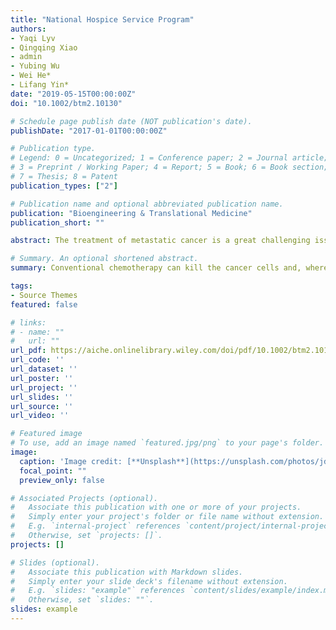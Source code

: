 ```yaml
---
title: "National Hospice Service Program"
authors:
- Yaqi Lyv
- Qingqing Xiao
- admin
- Yubing Wu
- Wei He*
- Lifang Yin*
date: "2019-05-15T00:00:00Z"
doi: "10.1002/btm2.10130"

# Schedule page publish date (NOT publication's date).
publishDate: "2017-01-01T00:00:00Z"

# Publication type.
# Legend: 0 = Uncategorized; 1 = Conference paper; 2 = Journal article;
# 3 = Preprint / Working Paper; 4 = Report; 5 = Book; 6 = Book section;
# 7 = Thesis; 8 = Patent
publication_types: ["2"]

# Publication name and optional abbreviated publication name.
publication: "Bioengineering & Translational Medicine"
publication_short: ""

abstract: The treatment of metastatic cancer is a great challenging issue throughout the world. Conventional chemotherapy can kill the cancer cells and, whereas, would exacerbate the metastasis and induce drug resistance. Here, a new combinatorial treatment strategy of metastatic cancer was probed via subsequentially dosing dual nanomedicines, marimastat‐loaded thermosensitive liposomes (MATT‐LTSLs) and paclitaxel nanocrystals (PTX‐Ns), via intravenous and intratumoral injection. First, the metastasis was blocked and cancer cells were locked in the tumor microenvironment (TME) by delivering the matrix metalloproteinase (MMP) inhibitor, MATT, to the tumor with LTSLs, downregulating the MMPs by threefold and reducing the degradation of the extracellular matrix. And then, the “locked” cancer cells were efficiently killed via intratumoral injection of the other cytotoxic nanomedicine, PTX‐Ns, along with no metastasis and 100% inhibition of tumor growth. This work highlights the importance of the TME's integrity in the chemotherapy duration. We believe this is a generalized strategy for cancer treatment and has potential guidance for the clinical administration.

# Summary. An optional shortened abstract.
summary: Conventional chemotherapy can kill the cancer cells and, whereas, would exacerbate the metastasis and induce drug resistance. Here, a new combinatorial treatment strategy of metastatic cancer was probed via subsequentially dosing dual nanomedicines, marimastat‐loaded thermosensitive liposomes (MATT‐LTSLs) and paclitaxel nanocrystals (PTX‐Ns), via intravenous and intratumoral injection. 

tags:
- Source Themes
featured: false

# links:
# - name: ""
#   url: ""
url_pdf: https://aiche.onlinelibrary.wiley.com/doi/pdf/10.1002/btm2.10130
url_code: ''
url_dataset: ''
url_poster: ''
url_project: ''
url_slides: ''
url_source: ''
url_video: ''

# Featured image
# To use, add an image named `featured.jpg/png` to your page's folder. 
image:
  caption: 'Image credit: [**Unsplash**](https://unsplash.com/photos/jdD8gXaTZsc)'
  focal_point: ""
  preview_only: false

# Associated Projects (optional).
#   Associate this publication with one or more of your projects.
#   Simply enter your project's folder or file name without extension.
#   E.g. `internal-project` references `content/project/internal-project/index.md`.
#   Otherwise, set `projects: []`.
projects: []

# Slides (optional).
#   Associate this publication with Markdown slides.
#   Simply enter your slide deck's filename without extension.
#   E.g. `slides: "example"` references `content/slides/example/index.md`.
#   Otherwise, set `slides: ""`.
slides: example
---
```

